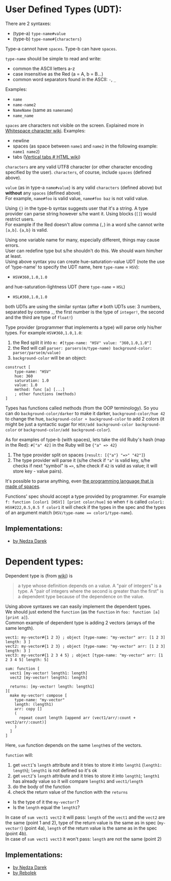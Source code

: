 # User Defined Types (UDT):
There are 2 syntaxes: 
* (type-a) `type-name#value`
* (type-b) `type-name#{characters}`

Type-a cannot have `spaces`. Type-b can have `spaces`.

`type-name` should be simple to read and write:
* common the ASCII letters a-z
* case insensitive as the Red (a = A, b = B...)
* common word separators found in the ASCII: `-`, `_`

Examples:
* `name`
* `name-name2`
* `NameName` (same as `namename`)
* `name_name`


`spaces` are characters not visible on the screen. Explained more in [Whitespace character wiki](https://en.wikipedia.org/wiki/Whitespace_character). Examples:
* newline
* spaces (as space between `name1` and `name2` in the following example: `name1 name2`)
* tabs ([Vertical tabs # HTML wiki](https://en.wikipedia.org/wiki/Vertical_Tab#HTML))


`characters` are any valid UTF8 character (or other character encoding specified by the user). `characters`, of course, include `spaces` (defined above).


`value` (as in type-a `name#value`) is any valid `characters` (defined above) but ****without**** any `spaces` (defined above).  
For example, `name#foo` is valid value, `name#foo baz` is not valid value.

Using `{}` in the type-b syntax suggests user that it's a string. A type provider can parse string however s/he want it. Using blocks (`[]`) would restrict users.  
For example if the Red doesn't allow comma (`,`) in a word s/he cannot write `[a,b]`. `{a,b}` is valid.

Using one variable name for many, especially different, things may cause errors.  
User can redefine type but s/he shouldn't do this. We should warn him/her at least.    
Using above syntax you can create hue-saturation-value UDT (note the use of 'type-name' to specify the UDT name, here `type-name` = `HSV`):
* `HSV#360,1.0,1.0`   

and hue-saturation-lightness UDT (here `type-name` = `HSL`)
* `HSL#360,1.0,1.0`  


both UDTs are using the similar syntax (after `#` both UDTs use: 3 numbers, separated by comma `,`, the first number is the type of `integer!`, the second and the third are type of `float!`)


Type provider (programmer that implements a type) will parse only his/her types. For example `HSV#360,1.0,1.0`:
1) the Red split it into `m: #[type-name: "HSV" value: "360,1.0,1.0"]`
2) the Red will call `parser: parsers(m/type-name) background-color: parser/parse(m/value)`
3) `background-color` will be an object:

```red
construct [
    type-name: "HSV"
    hue: 360
    saturation: 1.0
    value: 1.0
    method: func [a] [...]
    ; other functions (methods)
]
```

Types has functions called methods (from the OOP terminology). So you can do `background-color/darker` to make it darker, `background-color/hue 42` to change the hue, `background-color + background-color` to add 2 colors (it might be just a syntactic sugar for `HSV/add background-color background-color` or `background-color/add background-color`).

As for examples of type-b (with spaces), lets take the old Ruby's hash (map in the Red):
`#["a" 42]` in the Ruby will be `{"a" => 42}`
1) The type provider split on spaces (`result: [{"a"} "=>" "42"]`)
2) The type provider will parse it (s/he check if `"a"` is valid key, s/he checks if next "symbol" is `=>`, s/he check if `42` is valid as value; it will store key - value pairs).  

It's possible to parse anything, even [the programming language that is made of spaces](https://en.wikipedia.org/wiki/Whitespace_(programming_language)).

Functions' spec should accept a type provided by programmer.
For example `f: function [color1 [HSV]] [print color/hue]` so when `f` is called `color1: HSV#222,0.5,0.5 f color1` it will check if the types in the spec and the types of an argument match (`HSV/type-name == color1/type-name`).

## Implementations:

- [by Nędza Darek](https://github.com/nedzadarek/red_custom_type_proposal)

# Dependent types:
Dependent type is (from [wiki](https://en.wikipedia.org/wiki/Dependent_type)) is
> a type whose definition depends on a value. A "pair of integers" is a type. A "pair of integers where the second is greater than the first" is a dependent type because of the dependence on the value. 

Using above syntaxes we can easily implement the dependent types.  
We should just extend the `function` (as the `function` in `foo: function [a] [print a]`).  
Common example of dependent type is adding 2 vectors (arrays of the same length). 
```red
vect1: my-vector#{1 2 3} ; object [type-name: "my-vector" arr: [1 2 3] length: 3 ]
vect2: my-vector#{1 2 3} ; object [type-name: "my-vector" arr: [1 2 3] length: 3 ]
vect3: my-vector#{1 2 3 4 5} ; object [type-name: "my-vector" arr: [1 2 3 4 5] length: 5] 

sum: function [
  vect1 [my-vector! length1: length]
  vect2 [my-vector! length1: length]

  returns: [my-vector! length: length1]
][
  make my-vector! compose [
    type-name: "my-vector"
    length: (length1)
    arr: copy []
    (  
      repeat count length [append arr (vect1/arr/:count + vect2/arr/:count)]
    )
  ]
]
```
Here, `sum` function depends on the same `length`es of the vectors.

`function` will:
1) get `vect1`'s `length` attribute and it tries to store it into `length1` (`length1: length`); `length1` is not defined so it's ok
2) get `vect2`'s `length` attribute and it tries to store it into `length1`; `length1` has already value so it will compare `length1` and `vect1/length`
3) do the body of the function
4) check the return value of the function with the `returns` 
* Is the type of it the `my-vector!`?
* Is the `length` equal the `length1`?

In case of `sum vect1 vect2` it will pass: `length` of the `vect1` and the `vect2` are the same (point 1 and 2), type of the return value is the same as in spec (`my-vector!`) (point 4a), `length` of the return value is the same as in the spec (point 4b).  
In case of `sum vect1 vect3` it won't pass: `length` are not the same (point 2)

## Implementations:

- [by Nędza Darek](https://github.com/nedzadarek/red_dependent_types_proposal)
- [by Rebolek](http://red.qyz.cz/dependent-types.html)
